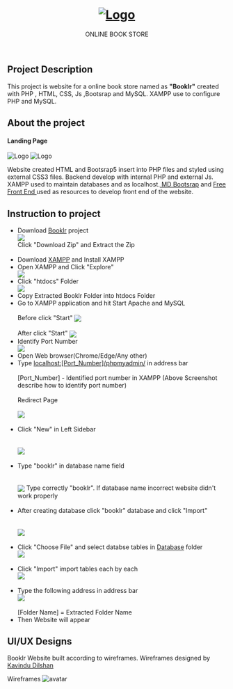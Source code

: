 <!-- PROJECT LOGO -->
<h1>
  <div  align="center">
  <a  href="https://github.com/DishaKD/Booklr">
      <img  src="https://github.com/DishaKD/Booklr/blob/master/Images/Header%20%26%20Footer/logo.png"  alt="Logo" >
  </a>
</h1>
<p align=center>ONLINE BOOK STORE</p>
<br>

## Project Description
This project is website for a online book store named as <b>"Booklr"</b>  created with PHP , HTML, CSS, Js ,Bootsrap and MySQL. XAMPP use to configure PHP and MySQL. 

## About the project
#### Landing Page
<img  src="Images/Readme Images/Screen Shots/website (2).png"  alt="Logo">
<img  src="Images/Readme Images/Screen Shots/website (3).png"  alt="Logo">

Website created HTML and Bootsrap5 insert into PHP files and styled using external CSS3 files. Backend develop with internal PHP and external Js. XAMPP used to maintain databases and as localhost.<a href="https://mdbootstrap.com/"> MD Bootsrap</a> and <a href="https://freefrontend.com/)https://freefrontend.com/"> Free Front End </a> used as resources to develop front end of the website.

## Instruction to project
<ul>
  <li>Download <a href="https://github.com/DishaKD/Booklr/tree/master">Booklr</a> project</li>
  <img align=center src="https://github.com/DishaKD/Booklr/blob/master/Images/Readme%20Images/Screen%20Shots/Github%20ZIp%20Download.png">
  <br>
  Click "Download Zip" and Extract the Zip
  <br><br>
  <li>Download <a href="https://www.apachefriends.org/download.html">XAMPP</a> and Install XAMPP</li>
  <li>Open XAMPP and Click "Explore"</li>
  <img align=center src="https://github.com/DishaKD/Booklr/blob/master/Images/Readme%20Images/Screen%20Shots/XAMPP%20Explore.png">
  <li>Click "htdocs" Folder </li>
  <img align=center src="Images/Readme Images/Screen Shots/XAMPP Folder.png">
  <li>Copy Extracted Booklr Folder into htdocs Folder</li>
  <li>Go to XAMPP application and hit Start Apache and MySQL</li><br>
  Before click "Start"
  <img align=center src="Images/Readme Images/Screen Shots/XAMPP Start.png">
  <br><br>
  After click "Start" 
  <img align=center src="Images/Readme Images/Screen Shots/After Start XAMPP.png">
  <li>Identify Port Number</li>
    <img align=center src="Images/Readme Images/Screen Shots/Port Identify.png">
  <li>Open Web browser(Chrome/Edge/Any other)</li>
  <li>Type <a href="">localhost:[Port_Number]/phpmyadmin/</a> in address bar</li>
  <br>
  [Port_Number] - Identified port number in XAMPP (Above Screenshot describe how to identify port number)
  <br><br>
  Redirect Page 
  <br><br>
  <img align=center src="Images/Readme Images/Screen Shots/phpMyAdmin .png">
  <br><br>
  <li>Click "New" in Left Sidebar</li>
  <br><br>
  <img align=center src="Images/Readme Images/Screen Shots/Create Database.png">
  <br><br>
  <li>Type "booklr" in database name field</li>
  <br><br>
  <img align=center src="Images/Readme Images/Screen Shots/Database Creating.png">
  Type correctly "booklr". If database name incorrect website didn't work properly
  <br><br>
  <li>After creating database click "booklr" database and click "Import"</li>
  <br><br>
  <img align=center src="Images/Readme Images/Screen Shots/Import.png">
  <br><br>
  <li>Click "Choose File" and select databse tables in <a href="Database">Database</a> folder</li>
  <img align=center src="Images/Readme Images/Screen Shots/Import process-2.png">
  <br><br>
  <li>Click "Import" import tables each by each </li>
  <img align=center src="Images/Readme Images/Screen Shots/Import process.png">
  <br><br>
  <li>Type the following address in address bar</li>
  <img align=center src="Images/Readme Images/Screen Shots/Address.png">
  <br><br>
  [Folder Name] = Extracted Folder Name 
  <li>Then Website will appear</li>  
</ul>

## UI/UX Designs 
Booklr Website built according to wireframes. Wireframes designed by <a href="https://www.linkedin.com/in/kavindudilshan84/">Kavindu Dilshan</a>

Wireframes   ![avatar](https://avatars.githubusercontent.com/u/125633025?v=4)

